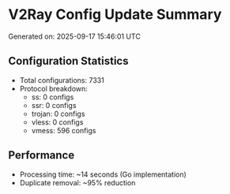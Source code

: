 # V2Ray Config Update Summary
Generated on: 2025-09-17 15:46:01 UTC

## Configuration Statistics
- Total configurations: 7331
- Protocol breakdown:
  - ss: 0 configs
  - ssr: 0 configs
  - trojan: 0 configs
  - vless: 0 configs
  - vmess: 596 configs

## Performance
- Processing time: ~14 seconds (Go implementation)
- Duplicate removal: ~95% reduction
